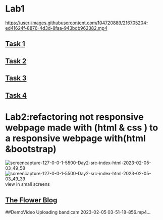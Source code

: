 # Lab1
https://user-images.githubusercontent.com/104720889/216705204-ed41624f-8876-4d3d-8faa-943bdb962382.mp4
## <a href="https://nadaalaaeldeen.github.io/Responsive-Web-Developments/Day1/Task_One/index.html">Task 1</a>
## <a href="https://nadaalaaeldeen.github.io/Responsive-Web-Developments/Day1/Task_Two/index.html">Task 2</a>
## <a href="https://nadaalaaeldeen.github.io/Responsive-Web-Developments/Day1/Task_Three/index.html">Task 3</a>
## <a href="https://nadaalaaeldeen.github.io/Responsive-Web-Developments/Day1/Task_Four/index.html">Task 4</a>
# Lab2:refactoring not responsive webpage made with (html & css ) to a responsive webpage with(html &bootstrap)
![screencapture-127-0-0-1-5500-Day2-src-index-html-2023-02-05-03_49_58](https://user-images.githubusercontent.com/104720889/216798165-d4d41374-cd5b-4277-87a3-8d767d379201.png)
![screencapture-127-0-0-1-5500-Day2-src-index-html-2023-02-05-03_49_39](https://user-images.githubusercontent.com/104720889/216798173-2f3152c5-6ca7-4bc9-a1d7-2f4d15ba86cc.png) view in small screens
## <a href="https://nadaalaaeldeen.github.io/Responsive-Web-Developments/Day2/src/index.html">The Flower Blog</a>
##DemoVideo
 Uploading bandicam 2023-02-05 03-51-18-856.mp4…
